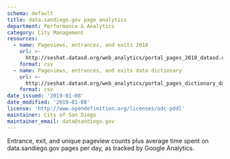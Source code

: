 ```yaml
---
schema: default
title: data.sandiego.gov page analytics
department: Performance & Analytics
category: City Management
resources:
  - name: Pageviews, entrances, and exits 2018
    url: >-
      http://seshat.datasd.org/web_analytics/portal_pages_2018_datasd.csv
    format: csv
  - name: Pageviews, entrances, and exits data dictionary
    url: >-
      http://seshat.datasd.org/web_analytics/portal_pages_dictionary_datasd.csv
    format: csv
date_issued: '2019-01-08'
date_modified: '2019-01-08'
license: 'http://www.opendefinition.org/licenses/odc-pddl'
maintainer: City of San Diego
maintainer_email: data@sandiego.gov
---
```

Entrance, exit, and unique pageview counts plus average time spent on data.sandiego.gov pages per day, as tracked by Google Analytics.
<!--more-->
